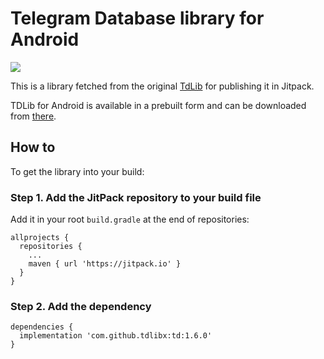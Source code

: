 # Telegram Database library for Android

[![](https://jitpack.io/v/tdlibx/td.svg)](https://jitpack.io/#tdlibx/td)

This is a library fetched from the original [TdLib](https://github.com/tdlib/td) for publishing it in Jitpack. 

TDLib for Android is available in a prebuilt form and can be downloaded from [there](https://core.telegram.org/tdlib/tdlib.zip).

## How to
To get the library into your build:

### Step 1. Add the JitPack repository to your build file

Add it in your root ``build.gradle`` at the end of repositories:

```Gradle
allprojects {
  repositories {
    ...
    maven { url 'https://jitpack.io' }
  }
}
```

### Step 2. Add the dependency
```Gradle
dependencies {
  implementation 'com.github.tdlibx:td:1.6.0'
}
```
